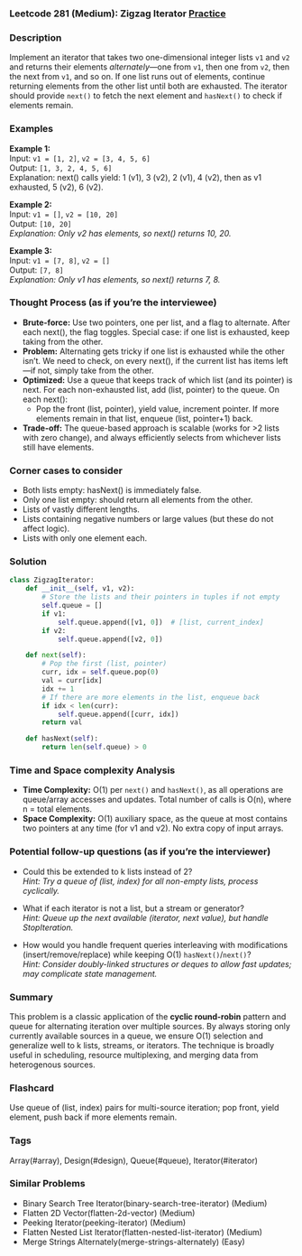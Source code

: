 ### Leetcode 281 (Medium): Zigzag Iterator [Practice](https://leetcode.com/problems/zigzag-iterator)

### Description  
Implement an iterator that takes two one-dimensional integer lists `v1` and `v2` and returns their elements *alternately*—one from `v1`, then one from `v2`, then the next from `v1`, and so on. If one list runs out of elements, continue returning elements from the other list until both are exhausted. The iterator should provide `next()` to fetch the next element and `hasNext()` to check if elements remain.

### Examples  

**Example 1:**  
Input: `v1 = [1, 2]`, `v2 = [3, 4, 5, 6]`  
Output: `[1, 3, 2, 4, 5, 6]`  
Explanation: next() calls yield: 1 (v1), 3 (v2), 2 (v1), 4 (v2), then as v1 exhausted, 5 (v2), 6 (v2).

**Example 2:**  
Input: `v1 = []`, `v2 = [10, 20]`  
Output: `[10, 20]`  
*Explanation: Only v2 has elements, so next() returns 10, 20.*

**Example 3:**  
Input: `v1 = [7, 8]`, `v2 = []`  
Output: `[7, 8]`  
*Explanation: Only v1 has elements, so next() returns 7, 8.*

### Thought Process (as if you’re the interviewee)  
- **Brute-force:** Use two pointers, one per list, and a flag to alternate. After each next(), the flag toggles. Special case: if one list is exhausted, keep taking from the other.
- **Problem:** Alternating gets tricky if one list is exhausted while the other isn’t. We need to check, on every next(), if the current list has items left—if not, simply take from the other.
- **Optimized:** Use a queue that keeps track of which list (and its pointer) is next. For each non-exhausted list, add (list, pointer) to the queue. On each next():
  - Pop the front (list, pointer), yield value, increment pointer. If more elements remain in that list, enqueue (list, pointer+1) back.
- **Trade-off:** The queue-based approach is scalable (works for >2 lists with zero change), and always efficiently selects from whichever lists still have elements.

### Corner cases to consider  
- Both lists empty: hasNext() is immediately false.
- Only one list empty: should return all elements from the other.
- Lists of vastly different lengths.
- Lists containing negative numbers or large values (but these do not affect logic).
- Lists with only one element each.

### Solution

```python
class ZigzagIterator:
    def __init__(self, v1, v2):
        # Store the lists and their pointers in tuples if not empty
        self.queue = []
        if v1:
            self.queue.append([v1, 0])  # [list, current_index]
        if v2:
            self.queue.append([v2, 0])

    def next(self):
        # Pop the first (list, pointer)
        curr, idx = self.queue.pop(0)
        val = curr[idx]
        idx += 1
        # If there are more elements in the list, enqueue back
        if idx < len(curr):
            self.queue.append([curr, idx])
        return val

    def hasNext(self):
        return len(self.queue) > 0
```

### Time and Space complexity Analysis  

- **Time Complexity:** O(1) per `next()` and `hasNext()`, as all operations are queue/array accesses and updates. Total number of calls is O(n), where n = total elements.
- **Space Complexity:** O(1) auxiliary space, as the queue at most contains two pointers at any time (for v1 and v2). No extra copy of input arrays.

### Potential follow-up questions (as if you’re the interviewer)  

- Could this be extended to k lists instead of 2?  
  *Hint: Try a queue of (list, index) for all non-empty lists, process cyclically.*

- What if each iterator is not a list, but a stream or generator?  
  *Hint: Queue up the next available (iterator, next value), but handle StopIteration.*

- How would you handle frequent queries interleaving with modifications (insert/remove/replace) while keeping O(1) `hasNext()`/`next()`?  
  *Hint: Consider doubly-linked structures or deques to allow fast updates; may complicate state management.*

### Summary
This problem is a classic application of the **cyclic round-robin** pattern and queue for alternating iteration over multiple sources. By always storing only currently available sources in a queue, we ensure O(1) selection and generalize well to k lists, streams, or iterators. The technique is broadly useful in scheduling, resource multiplexing, and merging data from heterogenous sources.


### Flashcard
Use queue of (list, index) pairs for multi-source iteration; pop front, yield element, push back if more elements remain.

### Tags
Array(#array), Design(#design), Queue(#queue), Iterator(#iterator)

### Similar Problems
- Binary Search Tree Iterator(binary-search-tree-iterator) (Medium)
- Flatten 2D Vector(flatten-2d-vector) (Medium)
- Peeking Iterator(peeking-iterator) (Medium)
- Flatten Nested List Iterator(flatten-nested-list-iterator) (Medium)
- Merge Strings Alternately(merge-strings-alternately) (Easy)